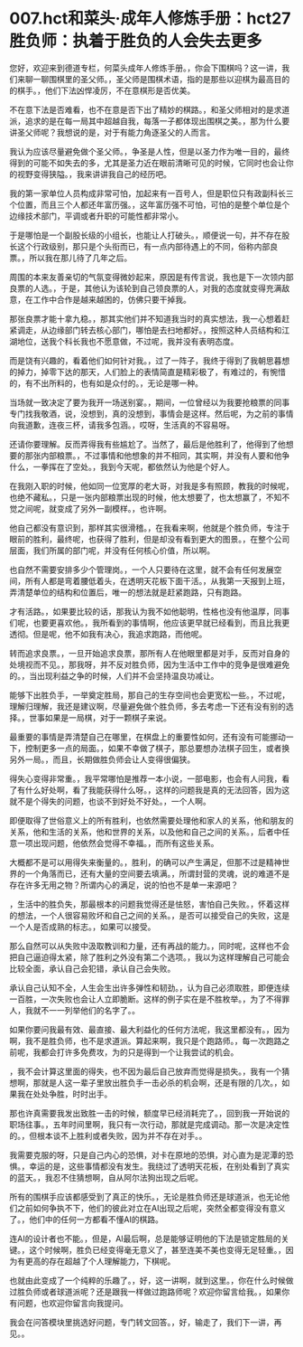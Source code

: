 # 007.hct和菜头·成年人修炼手册：hct27 胜负师：执着于胜负的人会失去更多

您好，欢迎来到德道专栏，何菜头成年人修炼手册。，你会下围棋吗？这一讲，我们来聊一聊围棋里的圣父师。，圣父师是围棋术语，指的是那些以迎棋为最高目的的棋手。，他们下法凶悍凌厉，不在意棋形是否优美。

不在意下法是否难看，也不在意是否下出了精妙的棋路。，和圣父师相对的是求道派，追求的是在每一局其中超越自我，每落一子都体现出围棋之美。，那为什么要讲圣父师呢？我想说的是，对于有能力角逐圣父的人而言。

我认为应该尽量避免做个圣父师。，争圣是人性，但是以圣力作为唯一目的，最终得到的可能不如失去的多，尤其是圣力近在眼前清晰可见的时候，它同时也会让你的视野变得狭隘。，我来讲讲我自己的经历吧。

我的第一家单位人员构成非常可怕，加起来有一百号人，但是职位只有政副科长三个位置，而且三个人都还年富历强。，这年富历强不可怕，可怕的是整个单位是个边缘技术部门，平调或者升职的可能性都非常小。

于是哪怕是一个副股长级的小组长，也能让人打破头。，顺便说一句，并不存在股长这个行政级别，那只是个头衔而已，有一点内部待遇上的不同，俗称内部良票。，所以我在那儿待了几年之后。

周围的本来友善亲切的气氛变得微妙起来，原因是有传言说，我也是下一次领内部良票的人选。，于是，其他认为该轮到自己领良票的人，对我的态度就变得充满敌意，在工作中合作是越来越困的，仿佛只要干掉我。

那张良票才能十拿九稳。，那其实他们并不知道我当时的真实想法，我一心想着赶紧调走，从边缘部门转去核心部门，哪怕是去扫地都好。，按照这种人员结构和江湖地位，送我个科长我也不愿意做，不过呢，我并没有表明态度。

而是饶有兴趣的，看着他们如何针对我。，过了一阵子，我终于得到了我朝思暮想的掉力，掉零下达的那天，人们脸上的表情简直是精彩极了，有难过的，有惋惜的，有不出所料的，也有如是众付的。，无论是哪一种。

当场就一致决定了要为我开一场送别宴。，期间，一位曾经以为我要抢粮票的同事专门找我敬酒，说，没想到，真的没想到，事情会是这样。然后呢，为之前的事情向我道歉，连夜三杯，请我多包涵。，哎呀，生活真的不容易呀。

还请你要理解。反而弄得我有些尴尬了。当然了，最后是他胜利了，他得到了他想要的那张内部粮票。，不过事情和他想象的并不相同，其实啊，并没有人要和他争什么，一拳挥在了空处。，我到今天呢，都依然认为他是个好人。

在我刚入职的时候，他如同一位宽厚的老大哥，对我是多有照顾，教我的时候呢，也绝不藏私。，只是一张内部粮票出现的时候，他太想要了，也太想赢了，不知不觉之间呢，就变成了另外一副模样。，也许啊。

他自己都没有意识到，那样其实很滑稽。，在我看来啊，他就是个胜负师，专注于眼前的胜利，最终呢，也获得了胜利，但是却没有看到更大的图景。，在整个公司层面，我们所属的部门呢，并没有任何核心价值，所以啊。

也自然不需要安排多少个管理岗。，一个人只要待在这里，就不会有任何发展空间，所有人都是弯着腰低着头，在透明天花板下面干活。，从我第一天报到上班，弄清楚单位的结构和位置后，唯一的想法就是赶紧跑路，只有跑路。

才有活路。，如果要比较的话，那我认为我不如他聪明，性格也没有他温厚，同事们呢，也要更喜欢他。，我所看到的事情啊，他应该更早就已经看到，而且比我更透彻。但是呢，他不如我有决心，我追求跑路，而他呢。

转而追求良票。，一旦开始追求良票，那所有人在他眼里都是对手，反而对自身的处境视而不见。，那我呀，并不反对胜负师，因为生活中工作中的竞争是很难避免的。，当出现利益之争的时候，人们并不会坚持温良功减让。

能够下出胜负手，一举奠定胜局，那自己的生存空间也会更宽松一些。，不过呢，理解归理解，我还是建议啊，尽量避免做个胜负师，多去考虑一下还有没有别的选择。，世事如果是一局棋，对于一颗棋子来说。

最重要的事情是弄清楚自己在哪里，在棋盘上的重要性如何，还有没有可能挪动一下，控制更多一点的局面。，如果不幸做了棋子，那总要想办法棋子回生，或者换另外一局。，而且，长期做胜负师会让人变得很偏狭。

得失心变得非常重。，我平常哪怕是推荐一本小说，一部电影，也会有人问我，看了有什么好处啊，看了我能获得什么呀。，这样的问题我是真的无法回答，因为这就不是个得失的问题，也谈不到好处不好处。，一个人啊。

即便取得了世俗意义上的所有胜利，也依然需要处理他和家人的关系，他和朋友的关系，他和生活的关系，他和世界的关系，以及他和自己之间的关系。，后者中任意一项出现问题，他依然会觉得不幸福。，而所有这些关系。

大概都不是可以用得失来衡量的。，胜利，的确可以产生满足，但那不过是精神世界的一个角落而已，还有大量的空间要去填满。，所谓封营的灵魂，说的难道不是存在许多无用之物？所谓内心的满足，说的怕也不是单一来源吧？

，生活中的胜负失，那最根本的问题我觉得还是怯怒，害怕自己失败。，怀着这样的想法，一个人很容易败坏和自己之间的关系。，是否可以接受自己的失败，这是一个人是否成熟的标志。，如果可以接受。

那么自然可以从失败中汲取教训和力量，还有再战的能力。，同时呢，这样也不会把自己逼迫得太紧，除了胜利之外没有第二个选项。，我以为这样理解自己可能会比较全面，承认自己会犯错，承认自己会失败。

承认自己认知不全，人生会生出许多弹性和韧劲。，认为自己必须取胜，即便连续一百胜，一次失败也会让人立即脆断。这样的例子实在是不胜枚举。，为了不得罪人，我就不一一列举他们的名字了。。

如果你要问我最有效、最直接、最大利益化的任何方法呢，我这里都没有。，因为啊，我不是胜负师，也不是求道派。算起来啊，我只是个跑路师。，每一次跑路之前呢，我都会打许多免费攻，为的只是得到一个让我尝试的机会。

，我不会计算这里面的得失，也不因为最后自己放弃而觉得是损失。，我有一个猜想啊，那就是人这一辈子里放出胜负手一击必杀的机会啊，还是有限的几次。，如果我在处处争胜，时时出手。

那也许真需要我发出致胜一击的时候，额度早已经消耗完了。，回到我一开始说的职场往事。，五年时间里啊，我只有一次行动，那就是完成调动。那一次是决定性的。，但根本谈不上胜利或者失败，因为并不存在对手。。

我需要克服的呀，只是自己内心的恐惧，对卡在原地的恐惧，对心直为是泥潭的恐惧。，幸运的是，这些事情都没有发生。我绕过了透明天花板，在别处看到了真实的蓝天。，我忍不住猜想啊，自从阿尔法狗出现之后呢。

所有的围棋手应该都感受到了真正的快乐。，无论是胜负师还是球道派，也无论他们之前如何争执不下，他们的彼此对立在AI出现之后呢，突然全都变得没有意义了。，他们中的任何一方都看不懂AI的棋路。

连AI的设计者也不能。，但是，AI最后啊，总是能够证明他的下法是锁定胜局的关键。，这个时候啊，胜负已经变得毫无意义了，甚至连美不美也变得无足轻重。，因为有更高的存在超越了个人理解能力，下棋呢。

也就由此变成了一个纯粹的乐趣了。，好，这一讲啊，就到这里。，你在什么时候做过胜负师或者球道派呢？还是跟我一样做过跑路师呢？欢迎你留言给我。，如果你有问题，也欢迎你留言向我提问。

我会在问答模块里挑选好问题，专门转文回答。，好，输走了，我们下一讲，再见。。